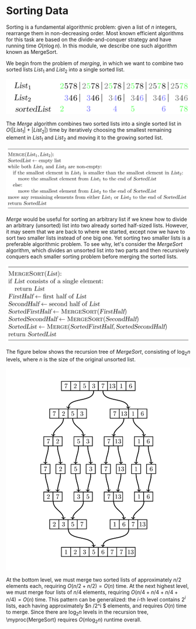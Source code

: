 <style>
.samples th, .samples td {
    border: 1px solid black;
    border-collapse: collapse;
    padding: 15px;
    width: 300px;
    /*max-width: 100%;*/
    /*text-align: center;*/
    /*alignment: center;*/
}

.sample th, .sample td {
    border: 1px solid black;
    padding: 15px;
    width: 300px;
    /*max-width: 100%;*/
    /*text-align: center;*/
    /*alignment: center;*/
}

.sample td {
    border-top: none;
    border-bottom: none;
}

.sample table {
    border-collapse: collapse;
    border: 1px solid black;
}

.logo {
    display: flex;
    justify-content: center;
}

.logo img {
    width: 200px;
    align: center;
}

.code span {
    line-height: 22px;
}
</style>

# Sorting Data

Sorting is a fundamental algorithmic problem: given a list of $n$ integers,
rearrange them in non-decreasing order. Most known efficient 
algorithms for this task are based on the divide-and-conquer strategy
and have running time $O(n\log n)$.
In this module, we describe one such algorithm known as MergeSort.

We begin from the problem of *merging*, in 
which we want to combine two sorted lists 
${List}_1$ and ${List}_2$ into a single sorted list.

<img src="../../images/merge.png">

The $Merge$ algorithm combines two sorted lists into a 
single sorted list in $O(|{List}_1| + |{List}_2|)$  time by 
iteratively choosing the smallest remaining element in 
${List}_1$  and ${List}_2$  and moving it to the growing sorted list.

<img src="../../images/merge_2.png">

$Merge$ would be useful for sorting an arbitrary list if we knew 
how to divide an arbitrary (unsorted) list into two already 
sorted half-sized lists. However, it may seem that we are back to 
where we started, except now we have to sort two smaller lists instead 
of one big one. Yet sorting two smaller lists is a preferable algorithmic 
problem. To see why, let's consider the $MergeSort$ algorithm, which 
divides an unsorted list into
two parts and then recursively conquers each smaller sorting problem 
before merging the sorted lists.

<img src="../../images/merge_3.png">

The figure below shows the recursion tree of $MergeSort$, 
consisting of $\log_2 n$  levels, where $n$ is the size of the original unsorted list.

<img src="../../images/merge_4.png">

At the bottom level, we must merge two sorted lists of approximately $n /2$ elements each, 
requiring $O(n /2 + n /2)  = O(n)$ time. At the next highest level, we must merge four lists 
of $n /4$ elements, requiring
$O(n /4 + n /4 + n /4 + n /4)  = O(n)$  time. This pattern can be generalized: 
the $i$-th level contains $2^i$  lists, each having approximately $n /2^i $ elements, 
and requires $O(n)$ time to merge. Since there are $\log_2 n$  levels in the recursion tree, 
\myproc{MergeSort} requires $O(n   \log_2 n)$ runtime overall.